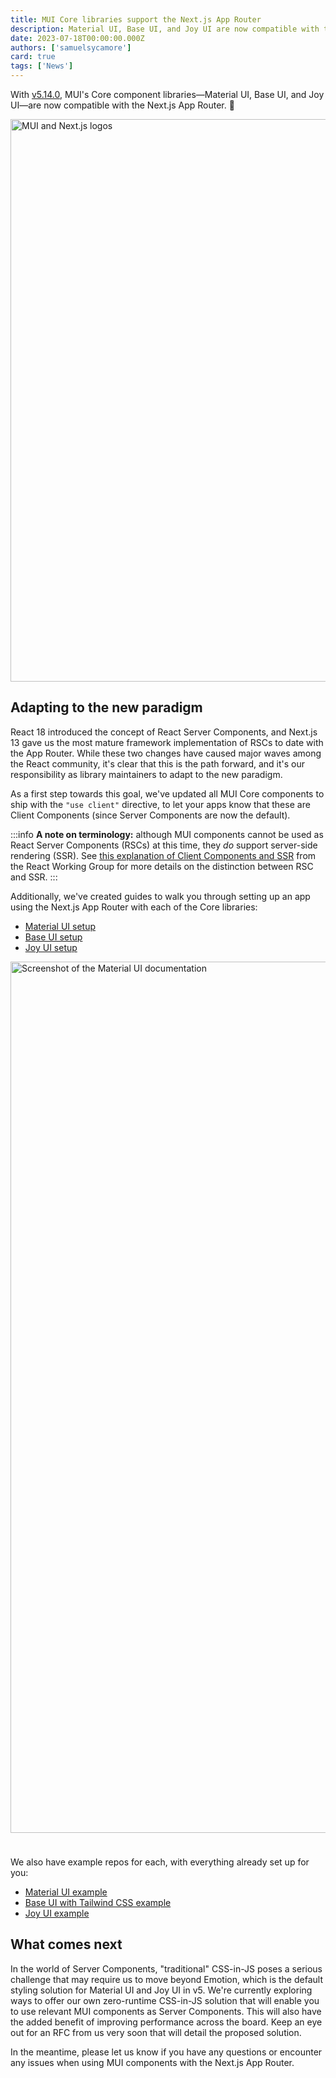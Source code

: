 ```yaml
---
title: MUI Core libraries support the Next.js App Router
description: Material UI, Base UI, and Joy UI are now compatible with the App Router as Client Components. Get started using the latest Next.js features with MUI!
date: 2023-07-18T00:00:00.000Z
authors: ['samuelsycamore']
card: true
tags: ['News']
---
```


With [v5.14.0](https://github.com/mui/material-ui/releases/tag/v5.14.0), MUI's Core component libraries—Material UI, Base UI, and Joy UI—are now compatible with the Next.js App Router. 🚀

<img alt="MUI and Next.js logos" src="/static/blog/mui-next-js-app-router/logos.png" loading="lazy" width="2076" height="900" />

## Adapting to the new paradigm

React 18 introduced the concept of React Server Components, and Next.js 13 gave us the most mature framework implementation of RSCs to date with the App Router.
While these two changes have caused major waves among the React community, it's clear that this is the path forward, and it's our responsibility as library maintainers to adapt to the new paradigm.

As a first step towards this goal, we've updated all MUI Core components to ship with the `"use client"` directive, to let your apps know that these are Client Components (since Server Components are now the default).

:::info
**A note on terminology:** although MUI components cannot be used as React Server Components (RSCs) at this time, they _do_ support server-side rendering (SSR).
See [this explanation of Client Components and SSR](https://github.com/reactwg/server-components/discussions/4) from the React Working Group for more details on the distinction between RSC and SSR.
:::

Additionally, we've created guides to walk you through setting up an app using the Next.js App Router with each of the Core libraries:

- [Material UI setup](https://mui.com/material-ui/guides/next-js-app-router/)
- [Base UI setup](https://mui.com/base-ui/guides/next-js-app-router/)
- [Joy UI setup](https://mui.com/joy-ui/guides/next-js-app-router/)

<img alt="Screenshot of the Material UI documentation" src="/static/blog/mui-next-js-app-router/docs.png" loading="lazy" width="2400" height="1394" style="margin-bottom:24px;" />

We also have example repos for each, with everything already set up for you:

- [Material UI example](https://github.com/mui/material-ui/blob/master/examples/material-next-app-router-ts)
- [Base UI with Tailwind CSS example](https://github.com/mui/material-ui/blob/master/examples/base-next-app-router-tailwind-ts)
- [Joy UI example](https://github.com/mui/material-ui/blob/master/examples/joy-next-app-router-ts)

## What comes next

In the world of Server Components, "traditional" CSS-in-JS poses a serious challenge that may require us to move beyond Emotion, which is the default styling solution for Material UI and Joy UI in v5.
We're currently exploring ways to offer our own zero-runtime CSS-in-JS solution that will enable you to use relevant MUI components as Server Components.
This will also have the added benefit of improving performance across the board.
Keep an eye out for an RFC from us very soon that will detail the proposed solution.

In the meantime, please let us know if you have any questions or encounter any issues when using MUI components with the Next.js App Router.
